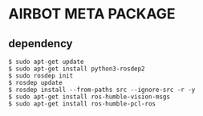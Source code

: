 # AIRBOT META PACKAGE

## dependency

    $ sudo apt-get update
    $ sudo apt-get install python3-rosdep2
    $ sudo rosdep init
    $ rosdep update
    $ rosdep install --from-paths src --ignore-src -r -y
    $ sudo apt-get install ros-humble-vision-msgs
    $ sudo apt-get install ros-humble-pcl-ros 